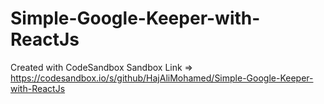 # Simple-Google-Keeper-with-ReactJs
Created with CodeSandbox
Sandbox Link => https://codesandbox.io/s/github/HajAliMohamed/Simple-Google-Keeper-with-ReactJs
